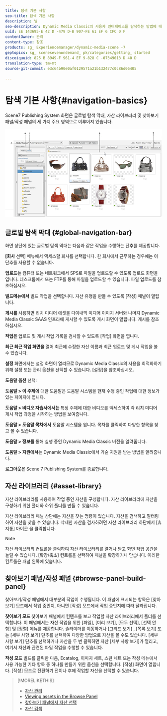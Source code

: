 ```yaml
---
title: 탐색 기본 사항
seo-title: 탐색 기본 사항
description: 널
seo-description: Dynamic Media Classic의 사용자 인터페이스를 탐색하는 방법에 대해 알아보십시오.
uuid: EE 143695-E 42 D -479 D-B 907-FE 61 EF 6 CFC 0 F
contentOwner: 관리
content-type: 참조
products: sg_ Experiencemanager/dynamic-media-scene -7
geptopics: sg_ scenesevenondemand_ pk/categories/getting_ started
discoiquuid: 825 B 8949-F 961-4 EF 9-828 C -07349013 D 40 D
translation-type: tm+mt
source-git-commit: e3c64b90e0af0129571a21b132477c0c86d06405

---
```



# 탐색 기본 사항{#navigation-basics}

Scene7 Publishing System 화면은 글로벌 탐색 막대, 자산 라이브러리 및 찾아보기 패널/작성 패널의 세 가지 주요 영역으로 이루어져 있습니다.

![탐색 기본 사항](/help/assets/gs_navigation_basics_popup_popup.png)

## 글로벌 탐색 막대 {#global-navigation-bar}

화면 상단에 있는 글로벌 탐색 막대는 다음과 같은 작업을 수행하는 단추를 제공합니다.

**[회사** 선택] 메뉴에서 액세스할 회사를 선택합니다. 한 회사에서 근무하는 경우에는 이 단추를 사용할 수 없습니다.

**업로드는** 컴퓨터 또는 네트워크에서 SPS로 파일을 업로드할 수 있도록 업로드 화면을 엽니다. 데스크톱에서 또는 FTP를 통해 파일을 업로드할 수 있습니다. 파일 업로드를 참조하십시오.

**빌드메뉴에서** 빌드 작업을 선택합니다. 자산 유형을 만들 수 있도록 [작성] 패널이 열립니다.

**게시를** 사용하면 리치 미디어 에셋을 다이내믹 미디어 이미지 서버와 나머지 Dynamic Media Classic SAAS 인프라에 게시할 수 있도록 게시 화면이 열립니다. 게시를 참조하십시오.

**작업은** 업로드 및 게시 작업 기록을 검사할 수 있도록 [작업] 화면을 엽니다.

**최근 최근 작업 화면을** 열어 최근에 수정한 자산 이름과 최근 업로드 및 게시 작업을 볼 수 있습니다.

**설정** 화면에서는 설정 화면이 열리므로 Dynamic Media Classic의 사용을 최적화하기 위해 설정 또는 관리 옵션을 선택할 수 있습니다. [설정]을 참조하십시오.

**도움말 옵션** 선택:

**도움말 &gt; 이 주제에** 대한 도움말은
도움말 시스템을 현재 수행 중인 작업에 대한 정보가 있는 페이지에 엽니다.

**도움말 &gt; 비디오 자습서에서는** 특정 주제에 대한 비디오를 액세스하여 각 리치 미디어 게시 작업 과정을 시작하는 방법을 보여줍니다.

**도움말 &gt; 도움말 목차에서** 도움말 시스템을 엽니다. 목차를 클릭하여 다양한 항목을 찾고 볼 수 있습니다.

**도움말 &gt; 정보를** 통해 실행 중인 Dynamic Media Classic 버전을 알려줍니다.

**도움말 &gt; 지원에서는** Dynamic Media Classic에서 기술 지원을 받는 방법을 알려줍니다.

**로그아웃은** Scene 7 Publishing System를 종료합니다.

## 자산 라이브러리 {#asset-library}

자산 라이브러리를 사용하여 작업 중인 자산을 구성합니다. 자산 라이브러리에 자산을 구성하기 위한 폴더와 하위 폴더를 만들 수 있습니다.

자산 라이브러리 패널 상단에는 자산을 찾는 명령이 있습니다. 자산을 검색하고 필터링하여 자산을 찾을 수 있습니다. 삭제한 자산을 검사하려면 자산 라이브러리 하단에서 [휴지통] 아이콘 을 클릭합니다.

>[!NOTE]
>
>자산 라이브러리 컨트롤을 클릭하여 자산 라이브러리를 열거나 닫고 화면 작업 공간을 늘릴 수 있습니다. [확장/축소] 컨트롤을 선택하여 패널을 확장하거나 닫습니다. 이러한 컨트롤은 패널 왼쪽에 있습니다.

## 찾아보기 패널/작성 패널 {#browse-panel-build-panel}

찾아보기/작성 패널에서 대부분의 작업이 수행됩니다. 이 패널에 표시되는 항목은 [찾아보기] 모드에서 작업 중인지, 아니면 [작성] 모드에서 작업 중인지에 따라 달라집니다.

**찾아보기 모드** 찾아보기 패널에서 컨텐츠를 보고 작업할 자산 라이브러리에서 폴더를 선택합니다. 이 패널에서는 자산 작업을 위한 [파일], [미리 보기], [모두 선택], [선택 안 함] 및 [정렬] 메뉴를 제공합니다. 슬라이더를 이동하거나 [그리드 보기] , [목록 보기]  또는 [세부 사항 보기]  단추를 선택하여 다양한 방법으로 자산을 볼 수도 있습니다. [세부 사항 보기] 단추를 선택하거나 자산을 두 번 클릭하면 자산 [세부 사항 보기]가 열리고, 여기서 자산과 관련된 파일 작업을 수행할 수 있습니다.

**작성 모드** 빌드를 클릭한 다음, Ecatalog, 이미지 세트, 스핀 세트 또는 작성 메뉴에서 사용 가능한 기타 항목 중 하나를 만들기 위한 옵션을 선택합니다. [작성] 화면이 열립니다. [작성] 모드로 전환하기 전이나 후에 작업할 자산을 선택할 수 있습니다.

>[!MORELIKETHIS]
>
>* [자산 관리](about-managing-assets.md)
>* [Viewing assets in the Browse Panel](viewing-assets-browse-panel.md#viewing_assets_in_the_browse_panel)
>* [찾아보기 패널에서 자산 선택](selecting-assets-browse-panel.md#selecting_assets_in_the_browse_panel)
>* [자산 검색](searching-assets.md#searching_assets)

